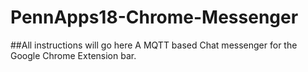 # PennApps18-Chrome-Messenger

##All instructions will go here
A MQTT based Chat messenger for the Google Chrome Extension bar.
